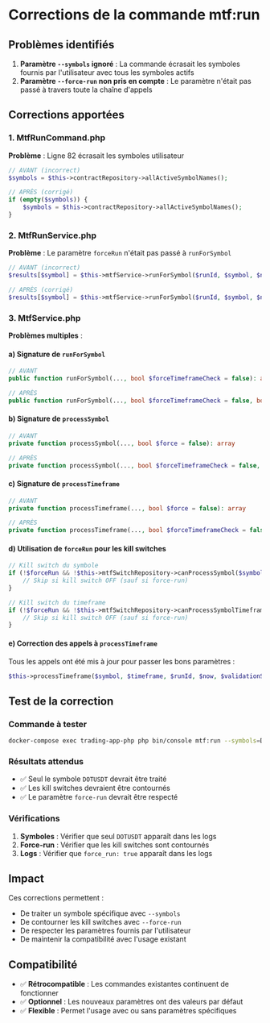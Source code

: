 # Corrections de la commande mtf:run

## Problèmes identifiés

1. **Paramètre `--symbols` ignoré** : La commande écrasait les symboles fournis par l'utilisateur avec tous les symboles actifs
2. **Paramètre `--force-run` non pris en compte** : Le paramètre n'était pas passé à travers toute la chaîne d'appels

## Corrections apportées

### 1. MtfRunCommand.php
**Problème** : Ligne 82 écrasait les symboles utilisateur
```php
// AVANT (incorrect)
$symbols = $this->contractRepository->allActiveSymbolNames();

// APRÈS (corrigé)
if (empty($symbols)) {
    $symbols = $this->contractRepository->allActiveSymbolNames();
}
```

### 2. MtfRunService.php
**Problème** : Le paramètre `forceRun` n'était pas passé à `runForSymbol`
```php
// AVANT (incorrect)
$results[$symbol] = $this->mtfService->runForSymbol($runId, $symbol, $now, $currentTf, $forceTimeframeCheck);

// APRÈS (corrigé)
$results[$symbol] = $this->mtfService->runForSymbol($runId, $symbol, $now, $currentTf, $forceTimeframeCheck, $forceRun);
```

### 3. MtfService.php
**Problèmes multiples** :

#### a) Signature de `runForSymbol`
```php
// AVANT
public function runForSymbol(..., bool $forceTimeframeCheck = false): array

// APRÈS
public function runForSymbol(..., bool $forceTimeframeCheck = false, bool $forceRun = false): array
```

#### b) Signature de `processSymbol`
```php
// AVANT
private function processSymbol(..., bool $force = false): array

// APRÈS
private function processSymbol(..., bool $forceTimeframeCheck = false, bool $forceRun = false): array
```

#### c) Signature de `processTimeframe`
```php
// AVANT
private function processTimeframe(..., bool $force = false): array

// APRÈS
private function processTimeframe(..., bool $forceTimeframeCheck = false, bool $forceRun = false): array
```

#### d) Utilisation de `forceRun` pour les kill switches
```php
// Kill switch du symbole
if (!$forceRun && !$this->mtfSwitchRepository->canProcessSymbol($symbol)) {
    // Skip si kill switch OFF (sauf si force-run)
}

// Kill switch du timeframe
if (!$forceRun && !$this->mtfSwitchRepository->canProcessSymbolTimeframe($symbol, $timeframe->value)) {
    // Skip si kill switch OFF (sauf si force-run)
}
```

#### e) Correction des appels à `processTimeframe`
Tous les appels ont été mis à jour pour passer les bons paramètres :
```php
$this->processTimeframe($symbol, $timeframe, $runId, $now, $validationStates, $forceTimeframeCheck, $forceRun);
```

## Test de la correction

### Commande à tester
```bash
docker-compose exec trading-app-php php bin/console mtf:run --symbols=DOTUSDT --force-run
```

### Résultats attendus
- ✅ Seul le symbole `DOTUSDT` devrait être traité
- ✅ Les kill switches devraient être contournés
- ✅ Le paramètre `force-run` devrait être respecté

### Vérifications
1. **Symboles** : Vérifier que seul `DOTUSDT` apparaît dans les logs
2. **Force-run** : Vérifier que les kill switches sont contournés
3. **Logs** : Vérifier que `force_run: true` apparaît dans les logs

## Impact

Ces corrections permettent :
- De traiter un symbole spécifique avec `--symbols`
- De contourner les kill switches avec `--force-run`
- De respecter les paramètres fournis par l'utilisateur
- De maintenir la compatibilité avec l'usage existant

## Compatibilité

- ✅ **Rétrocompatible** : Les commandes existantes continuent de fonctionner
- ✅ **Optionnel** : Les nouveaux paramètres ont des valeurs par défaut
- ✅ **Flexible** : Permet l'usage avec ou sans paramètres spécifiques


